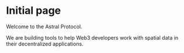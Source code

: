 # Initial page

Welcome to the Astral Protocol. 

We are building tools to help Web3 developers work with spatial data in their decentralized applications. 

### 


